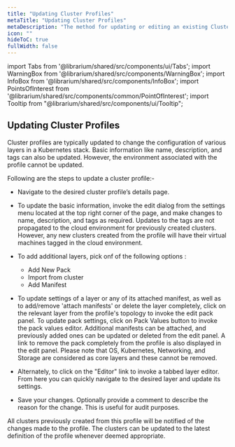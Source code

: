 ```yaml
---
title: "Updating Cluster Profiles"
metaTitle: "Updating Cluster Profiles"
metaDescription: "The method for updating or editing an existing Cluster Profile on Spectro Cloud"
icon: ""
hideToC: true
fullWidth: false
---
```


import Tabs from '@librarium/shared/src/components/ui/Tabs';
import WarningBox from '@librarium/shared/src/components/WarningBox';
import InfoBox from '@librarium/shared/src/components/InfoBox';
import PointsOfInterest from '@librarium/shared/src/components/common/PointOfInterest';
import Tooltip from "@librarium/shared/src/components/ui/Tooltip";

## Updating Cluster Profiles

Cluster profiles are typically updated to change the configuration of various layers in a Kubernetes stack. Basic information like name, description, and tags can also be updated. However, the environment associated with the profile cannot be updated.

Following are the steps to update a cluster profile:-

* Navigate  to the desired cluster profile’s details page.

* To update the basic information, invoke the edit dialog from the settings menu located at the top right corner of the page, and make changes to name, description, and tags as required. Updates to the tags are not propagated to the cloud environment for previously created clusters. However, any new clusters created from the profile will have their virtual machines tagged in the cloud environment.


* To add additional layers, pick onf of the following options :
  * Add New Pack
  * Import from cluster
  * Add Manifest

 * To update settings of a layer or any of its attached manifest, as well as to add/remove 'attach manifests' or delete the layer completely, click on the relevant layer from the profile's topology to invoke the edit pack panel. To update pack settings, click on Pack Values button to invoke the pack values editor. Additional manifests can be attached, and previously added ones can be updated or deleted from the edit panel. A link to remove the pack completely from the profile is also displayed in the edit panel. <WarningBox>Please note that OS, Kubernetes, Networking, and Storage are considered as core layers and these cannot be removed.</WarningBox> 
 * Alternately, to click on the "Editor" link to invoke a tabbed layer editor. From here you can quickly navigate to the desired layer and update its settings. 
 * Save your changes. Optionally provide a comment to describe the reason for the change. This is useful for audit purposes.

All clusters previously created from this profile will be notified of the changes made to the profile. The clusters can be updated to the latest definition of the profile whenever deemed appropriate.
